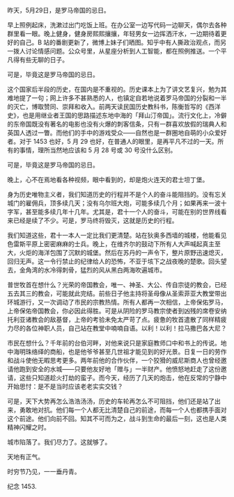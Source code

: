 昨天，5月29日，是罗马帝国的忌日。

早上照例起床，洗漱过出门吃饭上班。在办公室一边写代码一边聊天，偶尔去各种群里看一眼。晚上健身，健身房熙熙攘攘，年轻男女一边挥洒汗水，一边期待着更好的自己。B 站的番剧更新了，微博上妹子们晒图。知乎中有人撕政治观点，而另一拨人讨论情感问题。公众号里，从星座分析到人工智能，都在照例推送。一个平凡得有些无聊的日子。

可是，毕竟这是罗马帝国的忌日。

这个国家后半段的历史，在国内是不重视的。历史课本上为了讲文艺复兴，勉为其难地提了一句；网上许多不甚熟悉的人，也镇定自若地说着罗马帝国的分裂和一半的灭亡，博取赞同、崇拜和收入。前两天读民国历史教科书，陈衡哲写的《西洋史》，也是用继业者王国的思路描述东地中海的「拜山汀帝国」。流行文化上，冷僻的东帝国既没有著名的电影也没有火爆的刺客信条，只有一群喜欢放假的瑞典人和英国人透过一瞥。而他们的手中的游戏受众——自然也是一群圈地自萌的小众爱好者。对于 1453 也好，5 月 29 也好，在普通人的眼里，是再平凡不过的一天。所有的事情，理所当然地应该和 5 月 28 号或 30 号没什么区别。

可是，毕竟这是罗马帝国的忌日。

晚上，心不在焉地看各种视频，眼中看到的，却是炮火连天的君士坦丁堡。

身为历史唯物主义者，我们知道历史的行程并不是个人的奋斗能阻挡的。没有忘关城门的雇佣兵，顶多续几天；没有乌尔班大炮，可能多续几个月；如果再来一波十字军，甚至能多续几年十几年。尤其是，君十一个人的奋斗，可能在别的世界线看来已经是续了不少。可是，罗马终将毁灭，这就是历史的行程。

我们知道这些，君十一本人一定比我们更清楚。站在狄奥多西墙的城楼，他能看见色雷斯平原上密密麻麻的士兵。晚上，在维齐尔的鼓动下所有人大声喊起真主至大，火炬的海洋包围了沉默的城堡。然后在苏丹的一声令下，整片原野迅速熄灭，回归无声。这一令行禁止的纪律给人的恐怖，不亚于垓下之战夜晚的楚歌。回头望去，金角湾的水冷得刺骨，猛烈的风从黑白两海吹遍城市。

普世牧首在想什么？光荣的帝国教会，唯一、神圣、大公、传自宗徒的教会，已经五去其三的教会，可能就此完结。前些日子他主持将圣母像从圣索菲亚大教堂带出环城游行，又一次调动了市民的宗教热情。所有人都再一次相信，上帝保佑罗马，上帝保佑帝国教会，你必因此得胜。可是从阴险的罗马教宗使者到凶残的席卷安纳托利亚诸教会的敌基督，上帝的考验未免太严苛了点。疲惫的牧首遣散了同样精疲力尽的各位神职人员，自己站在教堂中喃喃自语。以利！以利！拉马撒巴各大尼？

市民在想什么？千年前的台伯河畔，对他来说只是家庭教师口中和书上的传说。地中海明珠络绎的商船，也是他爷爷甚至几世祖才能见到的好光景。日复一日的劳作和战斗使他无暇思考更多。两年前他的合作伙伴，一个狡猾的威尼斯商人也曾经邀请他跑到安全的水城——只要他友好地「赠与」一半财产。他愤怒地赶走了这份邀请，这些只知道趁火打劫的蛮子。而今天，经历了几天的炮击，他在反常的宁静中开始思忖：是不是当时应该老老实实交钱？

可是，天下大势再怎么浩浩汤汤，历史的车轮再怎么不可阻挡，他们还是站了出来，勇敢地对抗。他们每一个人都无比清楚自己的前途，而每一个人也都携手面对这个前途。他们向前不回。知其不可而为之，战斗到生命的最后一刻，这也是人类精神闪耀之时。

城市陷落了。我们尽力了。这就够了。

天地有正气。

时穷节乃见，一一垂丹青。

纪念 1453.